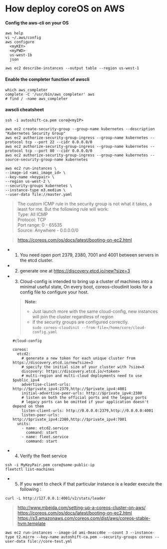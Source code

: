 # How deploy coreOS on AWS
#### Config the aws-cli on your OS
```
aws help
vi ~/.aws/config
aws configure
  <myKEY>
  <myPWD>
  us-west-1b
  json
```
```
aws ec2 describe-instances --output table --region us-west-1
```
#### Enable the completer function of awscli
```
which aws_completer
complete -C '/usr/bin/aws_completer' aws
# find / -name aws_completer
```

#### awscli cheatsheet
```
ssh -i autoshift-ca.pem core@<myIP>

aws ec2 create-security-group --group-name kubernetes --description "Kubernetes Security Group"
aws ec2 authorize-security-group-ingress --group-name kubernetes --protocol tcp --port 22 --cidr 0.0.0.0/0
aws ec2 authorize-security-group-ingress --group-name kubernetes --protocol tcp --port 80 --cidr 0.0.0.0/0
aws ec2 authorize-security-group-ingress --group-name kubernetes --source-security-group-name kubernetes

aws ec2 run-instances \
--image-id <ami_image_id> \
--key-name <keypair> \
--region us-west-2 \
--security-groups kubernetes \
--instance-type m3.medium \
--user-data file://master.yaml

```

>The custom ICMP rule in the security group is not what it takes, a least for me.   But the following rule will work:  
    Type: All ICMP   
    Protocol: TCP  
    Port range: 0 - 65535  
    Source: Anywhere - 0.0.0.0/0  

> https://coreos.com/os/docs/latest/booting-on-ec2.html

- 1.	You need open port 2379, 2380, 7001 and 4001 between servers in the etcd cluster. 
- 2.	generate one at https://discovery.etcd.io/new?size=3
- 3. 	Cloud-config is intended to bring up a cluster of machines into a minimal useful state,	On every boot, coreos-cloudinit looks for a config file to configure your host.   

    >  **Note:** 
    > - Just launch more with the same cloud-config, new instances will join the cluster regardless of region 
    > - If the security groups are configured correctly.  
        ```
            sudo coreos-cloudinit --from-file=/home/core/cloud-config.yaml  
        ```
    ```
    #cloud-config
    
    coreos:
      etcd2:
        # generate a new token for each unique cluster from https://discovery.etcd.io/new?size=3
        # specify the initial size of your cluster with ?size=X
        discovery: https://discovery.etcd.io/<token>
        # multi-region and multi-cloud deployments need to use $public_ipv4
        advertise-client-urls: http://$private_ipv4:2379,http://$private_ipv4:4001
        initial-advertise-peer-urls: http://$private_ipv4:2380
        # listen on both the official ports and the legacy ports
        # legacy ports can be omitted if your application doesn't depend on them
        listen-client-urls: http://0.0.0.0:2379,http://0.0.0.0:4001
        listen-peer-urls: http://$private_ipv4:2380,http://$private_ipv4:7001
      units:
        - name: etcd2.service
          command: start
        - name: fleet.service
          command: start
    ```

- 4. Verify the fleet service
```
ssh -i MyKeyPair.pem core@some-public-ip  
fleetctl list-machines  
```
- 5. If you want to check if that particular instance is a leader execute the following :
```
curl -L http://127.0.0.1:4001/v2/stats/leader  
```


>  http://www.mbejda.com/setting-up-a-coreos-cluster-on-aws/  
>  https://coreos.com/os/docs/latest/booting-on-ec2.html  
>  https://s3.amazonaws.com/coreos.com/dist/aws/coreos-stable-hvm.template  

```
aws ec2 run-instances --image-id ami-0eacc46e --count 3 --instance-type t2.micro --key-name autoshift-ca.pem --security-groups coreos --user-data file://core-test.yml  
```
